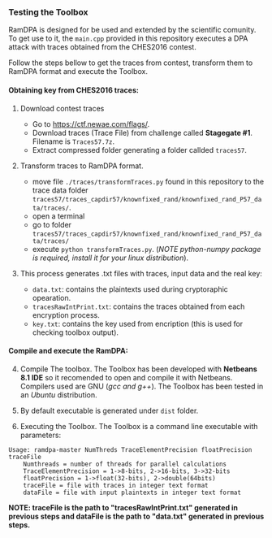 ### Testing the Toolbox
RamDPA is designed for be used and extended by the scientific comunity. To get use to it, the `main.cpp` provided in this repository executes a DPA attack with traces obtained from the CHES2016 contest.

Follow the steps bellow to get the traces from contest, transform them to RamDPA format and execute the Toolbox.

#### Obtaining key from CHES2016 traces:
1. Download contest traces
	- Go to https://ctf.newae.com/flags/.
	- Download traces (Trace File) from challenge called **Stagegate #1**. Filename is `Traces57.7z`.
	- Extract compressed folder generating a folder callded `traces57`.

2. Transform traces to RamDPA format.
	- move file `./traces/transformTraces.py` found in this repository to the trace data folder `traces57/traces_capdir57/knownfixed_rand/knownfixed_rand_P57_data/traces/`.
	- open a terminal
	- go to folder `traces57/traces_capdir57/knownfixed_rand/knownfixed_rand_P57_data/traces/`
	- execute `python transformTraces.py`. (*NOTE python-numpy package is required, install it for your linux distribution*).

3. This process generates .txt files with traces, input data and the real key:
	- `data.txt`: contains the plaintexts used during cryptoraphic opearation.
	- `tracesRawIntPrint.txt`: contains the traces obtained from each encryption process.
	- `key.txt`: contains the key used from encription (this is used for checking toolbox output).

#### Compile and execute the RamDPA:

4. Compile The toolbox. The Toolbox has been developed with **Netbeans 8.1 IDE** so it recomended to open and compile it with Netbeans. Compilers used are GNU (*gcc and g++*). The Toolbox has been tested in an *Ubuntu* distribution.

5. By default executable is generated under `dist` folder.

6. Executing the Toolbox. The Toolbox is a command line executable with parameters:

```	
Usage: ramdpa-master NumThreds TraceElementPrecision floatPrecision traceFile
	Numthreads = number of threads for parallel calculations
	TraceElementPrecision = 1->8-bits, 2->16-bits, 3->32-bits
	floatPrecision = 1->float(32-bits), 2->double(64bits)
	traceFile = file with traces in integer text format
	dataFile = file with input plaintexts in integer text format
```

**NOTE: traceFile is the path to "tracesRawIntPrint.txt" generated in previous steps and dataFile is the path to "data.txt" generated in previous steps.**
